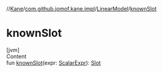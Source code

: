 //[Kane](../../index.md)/[com.github.jomof.kane.impl](../index.md)/[LinearModel](index.md)/[knownSlot](known-slot.md)



# knownSlot  
[jvm]  
Content  
fun [knownSlot](known-slot.md)(expr: [ScalarExpr](../../com.github.jomof.kane/-scalar-expr/index.md)): [Slot](../-slot/index.md)  



